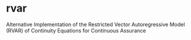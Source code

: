 rvar
====

Alternative Implementation of the Restricted Vector Autoregressive Model (RVAR) of Continuity Equations for Continuous Assurance
